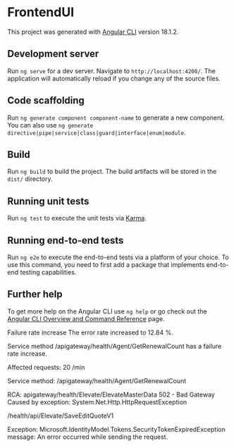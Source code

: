 # FrontendUI

This project was generated with [Angular CLI](https://github.com/angular/angular-cli) version 18.1.2.

## Development server

Run `ng serve` for a dev server. Navigate to `http://localhost:4200/`. The application will automatically reload if you change any of the source files.

## Code scaffolding

Run `ng generate component component-name` to generate a new component. You can also use `ng generate directive|pipe|service|class|guard|interface|enum|module`.

## Build

Run `ng build` to build the project. The build artifacts will be stored in the `dist/` directory.

## Running unit tests

Run `ng test` to execute the unit tests via [Karma](https://karma-runner.github.io).

## Running end-to-end tests

Run `ng e2e` to execute the end-to-end tests via a platform of your choice. To use this command, you need to first add a package that implements end-to-end testing capabilities.

## Further help

To get more help on the Angular CLI use `ng help` or go check out the [Angular CLI Overview and Command Reference](https://angular.dev/tools/cli) page.



Failure rate increase
The error rate increased to 12.84 %.

Service method /apigateway/health/Agent/GetRenewalCount has a failure rate increase.

Affected requests:
20 /min

Service method:
/apigateway/health/Agent/GetRenewalCount

RCA:
apigateway/health/Elevate/ElevateMasterData
502 - Bad Gateway
Caused by exception:
System.Net.Http.HttpRequestException

/health/api/Elevate/SaveEditQuoteV1

Exception: Microsoft.IdentityModel.Tokens.SecurityTokenExpiredException
message: An error occurred while sending the request.


